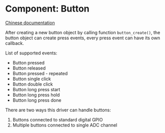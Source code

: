 # Component: Button
[Chinese documentation](https://docs.espressif.com/projects/espressif-esp-iot-solution/en/latest/input_device/button.html)

After creating a new button object by calling function `button_create()`, the button object can create press events, every press event can have its own callback.

List of supported events:
 * Button pressed
 * Button released
 * Button pressed - repeated
 * Button single click
 * Button double click
 * Button long press start
 * Button long press hold
 * Button long press done

There are two ways this driver can handle buttons:
1. Buttons connected to standard digital GPIO
2. Multiple buttons connected to single ADC channel
